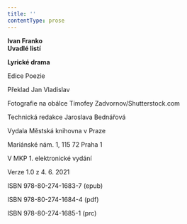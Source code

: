 ```yaml
---
title: ''
contentType: prose
---
```


**Ivan Franko  
Uvadlé listí**

**Lyrické drama**

Edice Poezie

Překlad Jan Vladislav

Fotografie na obálce Timofey Zadvornov/Shutterstock.com

Technická redakce Jaroslava Bednářová

Vydala Městská knihovna v Praze

Mariánské nám. 1, 115 72 Praha 1

V MKP 1. elektronické vydání

Verze 1.0 z 4. 6. 2021

ISBN 978-80-274-1683-7 (epub)

ISBN 978-80-274-1684-4 (pdf)

ISBN 978-80-274-1685-1 (prc)
